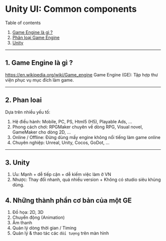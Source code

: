 # Unity UI: Common components

Table of contents

1. [Game Engine là gì ?](#1-game-engine-l%C3%A0-g%C3%AC-)
2. [Phân loại Game Engine](#2-Phan-loai)
2. [Unity](#3-Unity)

---

## 1. Game Engine là gì ?

https://en.wikipedia.org/wiki/Game_engine
Game Engine (GE): Tập hợp thư viện phục vụ mục đích làm game.

---

## 2. Phan loai
Dựa trên nhiều yếu tố:
1. Hệ điều hành: Mobile, PC, PS, Html5 (H5), Playable Ads, ...
2. Phong cách chơi: RPGMaker chuyên về dòng RPG, Visual novel, GameMaker cho dòng 2D, ... 
3. Online / Offline: Đừng dùng mấy engine không nổi tiếng làm game online
4. Chuyên nghiệp: Unreal, Unity, Cocos, GoDot, ...

---

## 3. Unity
1. Ưu: Mạnh + dễ tiếp cận + dễ kiếm việc làm ở VN
2. Nhược: Thay đổi nhanh, quá nhiều version + Không có studio siêu khủng dùng.

## 4. Những thành phần cơ bản của một GE
1. Đồ họa: 2D, 3D
2. Chuyển động (Animation)
3. Âm thanh
4. Quản lý dòng thời gian / Timing
4. Quản lý & thao tác các `đối tượng` trên màn hình


